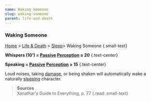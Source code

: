 ```yaml
---
name: Waking Someone
slug: waking-someone
parent: life-and-death
---
```

### Waking Someone
[Home](dm-operations-center) > [Life & Death](life-and-death-menu) > [Sleep](sleep)> Waking Someone {.small-text}

**Whispers (10') = [Passive](passive-checks) [Perception](perception) ≥ 20** {.text-center}

**Speaking = [Passive](passive-checks) [Perception](perception) ≥ 15** {.text-center}

Loud noises, taking [damage](damage), or being shaken will automatically wake a naturally [sleeping](sleep) character.

> **Sources** <br/>
> Xanathar's Guide to Everything, p. 77
{.read .small-text}